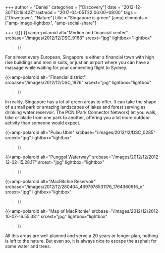 +++
author = "Daniel"
categories = ["Discovery"]
date = "2012-12-30T13:19:42Z"
lastmod = "2017-04-05T22:06:00+08:00"
tags = ["Downtown", "Nature"]
title = "Singapore is green"
[amp]
elements = ["amp-image-lightbox", "amp-social-share"]

+++
{{<amp-image-lightbox id="lightbox" >}}
{{<amp-polaroid
alt="Merlion and financial center"
srcbase="/images/2012/12/DSC_9168"
srcext="jpg"
lightbox="lightbox"

> }}

For almost every European, Singapore is either a financial town with high rise buildings and men in suits, or just an airport where you can have a massage while waiting for your connecting flight to Sydney.<!--more-->

{{<amp-polaroid
alt="Financial district"
srcbase="/images/2012/12/DSC_1876"
srcext="jpg"
lightbox="lightbox"

> }}

In reality, Singapore has a lot of green areas to offer. It can take the shape of a small park or amazing landscapes of lakes and forest serving as drinking water reservoir. The PCN (Park Connector Network) let you walk, bike or blade from one park to another, offering you a lot more outdoor activity than someone would expect.

{{<amp-polaroid
alt="Pulau Ubin"
srcbase="/images/2012/12/DSC_0285"
srcext="jpg"
lightbox="lightbox"

> }}

{{<amp-polaroid
alt="Punggol Waterway"
srcbase="/images/2012/12/2012-12-02-15.28.17"
srcext="jpg"
lightbox="lightbox"

> }}

{{<amp-polaroid
alt="MacRitchie Reservoir"
srcbase="/images/2012/12/280404_4697978531176_1764360616_o"
srcext="jpg"
lightbox="lightbox"

> }}

{{<amp-polaroid
alt="Map of MacRitchie"
srcbase="/images/2012/12/2012-10-07-16.55.381"
srcext="jpg"
lightbox="lightbox"

> }}

All this areas are well planned and serve a 20 years or longer plan, nothing is left to the nature. But even so, it is always nice to escape the asphalt for some water and trees.